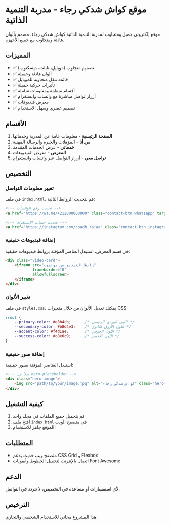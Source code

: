 # موقع كواش شدكي رجاء - مدربة التنمية الذاتية

موقع إلكتروني جميل ومتجاوب لمدربة التنمية الذاتية كواش شدكي رجاء، مصمم بألوان هادئة ومتجاوب مع جميع الأجهزة.

## المميزات

- ✅ تصميم متجاوب (موبايل، تابلت، ديسكتوب)
- ✅ ألوان هادئة وجميلة
- ✅ قائمة تنقل متجاوبة للموبايل
- ✅ تأثيرات حركية جميلة
- ✅ أقسام منظمة ومعلومات شاملة
- ✅ أزرار تواصل مباشرة مع واتساب وانستغرام
- ✅ معرض فيديوهات
- ✅ تصميم عصري وسهل الاستخدام

## الأقسام

1. **الصفحة الرئيسية** - معلومات عامة عن المدربة وخدماتها
2. **من أنا** - المؤهلات والخبرة والرسالة المهنية
3. **خدماتي** - عرض الخدمات المقدمة
4. **المعرض** - معرض الفيديوهات
5. **تواصل معي** - أزرار التواصل عبر واتساب وانستغرام

## التخصيص

### تغيير معلومات التواصل

في ملف `index.html`، قم بتحديث الروابط التالية:

```html
<!-- تحديث رقم الواتساب -->
<a href="https://wa.me/+212000000000" class="contact-btn whatsapp" target="_blank">

<!-- تحديث حساب الانستغرام -->
<a href="https://instagram.com/coach_rajaa" class="contact-btn instagram" target="_blank">
```

### إضافة فيديوهات حقيقية

في قسم المعرض، استبدل العناصر المؤقتة بروابط فيديوهات حقيقية:

```html
<div class="video-card">
    <iframe src="رابط_الفيديو_من_يوتيوب" 
            frameborder="0" 
            allowfullscreen>
    </iframe>
</div>
```

### تغيير الألوان

في ملف `styles.css`، يمكنك تعديل الألوان من خلال متغيرات CSS:

```css
:root {
    --primary-color: #e8b4cb;      /* اللون الوردي الرئيسي */
    --secondary-color: #b8d4e3;    /* اللون الأزرق الثانوي */
    --accent-color: #f4d1ae;       /* اللون الخوخي */
    --success-color: #c8e6c9;      /* اللون الأخضر */
}
```

### إضافة صور حقيقية

استبدل العناصر المؤقتة بصور حقيقية:

```html
<!-- بدلاً من hero-placeholder -->
<div class="hero-image">
    <img src="path/to/your/image.jpg" alt="كواش شدكي رجاء" class="hero-img">
</div>
```

## كيفية التشغيل

1. قم بتحميل جميع الملفات في مجلد واحد
2. افتح ملف `index.html` في متصفح الويب
3. الموقع جاهز للاستخدام!

## المتطلبات

- متصفح ويب حديث يدعم CSS Grid و Flexbox
- اتصال بالإنترنت لتحميل الخطوط وأيقونات Font Awesome

## الدعم

لأي استفسارات أو مساعدة في التخصيص، لا تتردد في التواصل.

## الترخيص

هذا المشروع مجاني للاستخدام الشخصي والتجاري.
